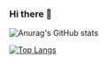 ### Hi there 👋

<!--
**franciscoBSalgueiro/franciscoBSalgueiro** is a ✨ _special_ ✨ repository because its `README.md` (this file) appears on your GitHub profile.

Here are some ideas to get you started:

- 🔭 I’m currently working on ...
- 🌱 I’m currently learning ...
- 👯 I’m looking to collaborate on ...
- 🤔 I’m looking for help with ...
- 💬 Ask me about ...
- 📫 How to reach me: ...
- 😄 Pronouns: ...
- ⚡ Fun fact: ...
-->

![Anurag's GitHub stats](https://github-readme-stats.vercel.app/api?username=franciscoBSalgueiro&count_private=true&show_icons=true&theme=tokyonight&hide=stars,issues)

[![Top Langs](https://github-readme-stats-francisco.vercel.app/api/top-langs/?username=franciscoBSalgueiro&theme=tokyonight&layout=compact&hide=cmake,html,c%2B%2B)](https://github.com/anuraghazra/github-readme-stats)
